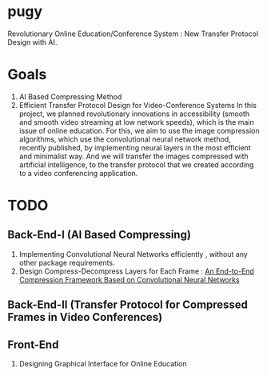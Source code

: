 # pugy
Revolutionary Online Education/Conference System : New Transfer Protocol Design with AI.

# Goals
 1) AI Based Compressing Method
 2) Efficient Transfer Protocol Design for Video-Conference Systems
In this project, we planned revolutionary innovations in accessibility (smooth and smooth video streaming at low network speeds), which is the main issue of online education.
For this, we aim to use the image compression algorithms, which use the convolutional neural network method, recently published, by implementing neural layers in the most efficient and minimalist way. And we will transfer the images compressed with artificial intelligence, to the transfer protocol that we created according to a video conferencing application. 

# TODO
## Back-End-I (AI Based Compressing)
1) Implementing Convolutional Neural Networks efficiently , without any other package requirements.
2) Design Compress-Decompress Layers for Each Frame : [An End-to-End Compression Framework Based on Convolutional Neural Networks](https://arxiv.org/pdf/1708.00838v1.pdf)

## Back-End-II (Transfer Protocol for Compressed Frames in Video Conferences)

## Front-End
1) Designing Graphical Interface for Online Education
